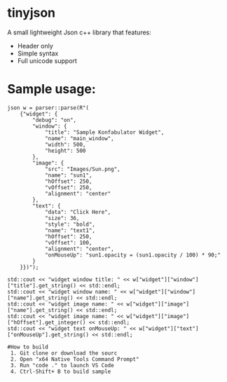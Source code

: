 # tinyjson
A small lightweight Json c++ library that features:
 - Header only
 - Simple syntax
 - Full unicode support

# Sample usage:

    json w = parser::parse(R"(
        {"widget": {
            "debug": "on",
            "window": {
                "title": "Sample Konfabulator Widget",
                "name": "main_window",
                "width": 500,
                "height": 500
            },
            "image": {
                "src": "Images/Sun.png",
                "name": "sun1",
                "hOffset": 250,
                "vOffset": 250,
                "alignment": "center"
            },
            "text": {
                "data": "Click Here",
                "size": 36,
                "style": "bold",
                "name": "text1",
                "hOffset": 250,
                "vOffset": 100,
                "alignment": "center",
                "onMouseUp": "sun1.opacity = (sun1.opacity / 100) * 90;"
            }
        }})");

    std::cout << "widget window title: " << w["widget"]["window"]["title"].get_string() << std::endl;
    std::cout << "widget window name: " << w["widget"]["window"]["name"].get_string() << std::endl;
    std::cout << "widget image name: " << w["widget"]["image"]["name"].get_string() << std::endl;
    std::cout << "widget image name: " << w["widget"]["image"]["hOffset"].get_integer() << std::endl;
    std::cout << "widget text onMouseUp: " << w["widget"]["text"]["onMouseUp"].get_string() << std::endl;
    
    #How to build
     1. Git clone or download the sourc
     2. Open "x64 Native Tools Command Prompt"
     3. Run "code ." to launch VS Code
     4. Ctrl-Shift+ B to build sample
    

